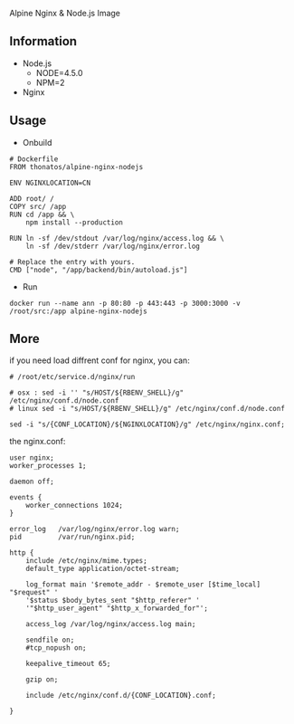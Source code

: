 Alpine Nginx & Node.js Image

## Information

- Node.js
	- NODE=4.5.0
	- NPM=2
- Nginx
	

## Usage

- Onbuild

```
# Dockerfile
FROM thonatos/alpine-nginx-nodejs

ENV NGINXLOCATION=CN

ADD root/ /
COPY src/ /app
RUN cd /app && \
    npm install --production

RUN ln -sf /dev/stdout /var/log/nginx/access.log && \
    ln -sf /dev/stderr /var/log/nginx/error.log

# Replace the entry with yours.
CMD ["node", "/app/backend/bin/autoload.js"]
```

- Run

```
docker run --name ann -p 80:80 -p 443:443 -p 3000:3000 -v /root/src:/app alpine-nginx-nodejs
```


## More

if you need load diffrent conf for nginx, you can:

```
# /root/etc/service.d/nginx/run

# osx : sed -i '' "s/HOST/${RBENV_SHELL}/g" /etc/nginx/conf.d/node.conf
# linux sed -i "s/HOST/${RBENV_SHELL}/g" /etc/nginx/conf.d/node.conf

sed -i "s/{CONF_LOCATION}/${NGINXLOCATION}/g" /etc/nginx/nginx.conf;
```

the nginx.conf:

```
user nginx;
worker_processes 1;

daemon off;

events {
    worker_connections 1024;
}

error_log   /var/log/nginx/error.log warn;
pid         /var/run/nginx.pid;

http {
    include /etc/nginx/mime.types;
    default_type application/octet-stream;

    log_format main '$remote_addr - $remote_user [$time_local] "$request" '
    '$status $body_bytes_sent "$http_referer" '
    '"$http_user_agent" "$http_x_forwarded_for"';

    access_log /var/log/nginx/access.log main;

    sendfile on;
    #tcp_nopush on;

    keepalive_timeout 65;

    gzip on;

    include /etc/nginx/conf.d/{CONF_LOCATION}.conf;

}
```
